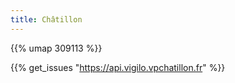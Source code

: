 ```yaml
---
title: Châtillon
---
```



{{% umap 309113 %}}

{{% get_issues "https://api.vigilo.vpchatillon.fr" %}}
